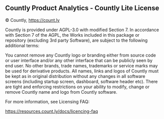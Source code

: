 Countly Product Analytics - Countly Lite License
--------------------------------------------------

© Countly, https://count.ly

Countly is provided under AGPL-3.0 with modified Section 7. In accordance 
with Section 7 of the AGPL, the Works included in this package or repository 
(excluding 3rd party Software), are subject to the following additional terms:

You cannot remove any Countly logo or branding either from source code or user 
interface and/or any other interface that can be publicly seen by end user. 
No other brands, trade names, trademarks or service marks may be used for 
derivative products. All names, links and logos of Countly must be kept as 
in original distribution without any changes in all software screens 
(including startup screen, dashboard, software header etc). There are tight 
and enforcing restrictions on your ability to modify, change or remove 
Countly name and logo from Countly software.

For more information, see Licensing FAQ: 

https://resources.count.ly/docs/licencing-faq
